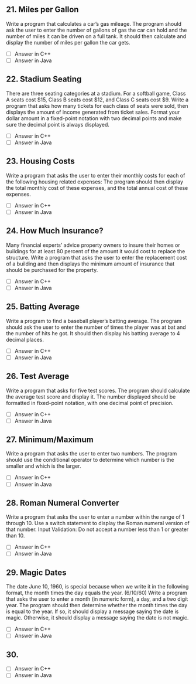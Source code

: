 <h2 id="21"> 21. Miles per Gallon  </h2>

Write a program that calculates a car’s gas mileage. The program should ask the user to enter the number of gallons of gas the car can hold and the number of miles it can be driven on a full tank. It should then calculate and display the number of miles per gallon the car gets.

- [ ] Answer in C++
- [ ] Answer in Java

<h2 id="22"> 22.  Stadium Seating </h2>

There are three seating categories at a stadium. For a softball game, Class A seats cost $15, Class B seats cost $12, and Class C seats cost $9. Write a program that asks how many tickets for each class of seats were sold, then displays the amount of income generated from ticket sales. Format your dollar amount in a fixed-point notation with two decimal points and make sure the decimal point is always displayed.

- [ ] Answer in C++
- [ ] Answer in Java

<h2 id="23"> 23. Housing Costs  </h2>

Write a program that asks the user to enter their monthly costs for each of the following housing related expenses: The program should then display the total monthly cost of these expenses, and the total annual cost of these expenses.

- [ ] Answer in C++
- [ ] Answer in Java

<h2 id="24"> 24.  How Much Insurance?</h2>

Many financial experts’ advice property owners to insure their homes or buildings for at least 80 percent of the amount it would cost to replace the structure. Write a program that asks the user to enter the replacement cost of a building and then displays the minimum amount of insurance that should be purchased for the property.

- [ ] Answer in C++
- [ ] Answer in Java

<h2 id="25"> 25.  Batting Average </h2>

Write a program to find a baseball player’s batting average. The program should ask the user to enter the number of times the player was at bat and the number of hits he got. It should then display his batting average to 4 decimal places.


- [ ] Answer in C++
- [ ] Answer in Java

<h2 id="26"> 26.  Test Average</h2>

Write a program that asks for five test scores. The program should calculate the average test score and display it. The number displayed should be formatted in fixed-point notation, with one decimal point of precision.

- [ ] Answer in C++
- [ ] Answer in Java

<h2 id="27"> 27. Minimum/Maximum</h2>

Write a program that asks the user to enter two numbers. The program should use the conditional operator to determine which number is the smaller and which is the larger.


- [ ] Answer in C++
- [ ] Answer in Java

<h2 id="28"> 28.  Roman Numeral Converter</h2>

Write a program that asks the user to enter a number within the range of 1 through 10.
Use a switch statement to display the Roman numeral version of that number.
Input Validation: Do not accept a number less than 1 or greater than 10.


- [ ] Answer in C++
- [ ] Answer in Java

<h2 id="29"> 29. Magic Dates </h2>

The date June 10, 1960, is special because when we write it in the following format, the month times the day equals the year. (6/10/60)
Write a program that asks the user to enter a month (in numeric form), a day, and a two digit year. The program should then determine whether the month times the day is equal to the year. If so, it should display a message saying the date is magic. Otherwise, it should display a message saying the date is not magic.

- [ ] Answer in C++
- [ ] Answer in Java

<h2 id="30"> 30.  </h2>



- [ ] Answer in C++
- [ ] Answer in Java
